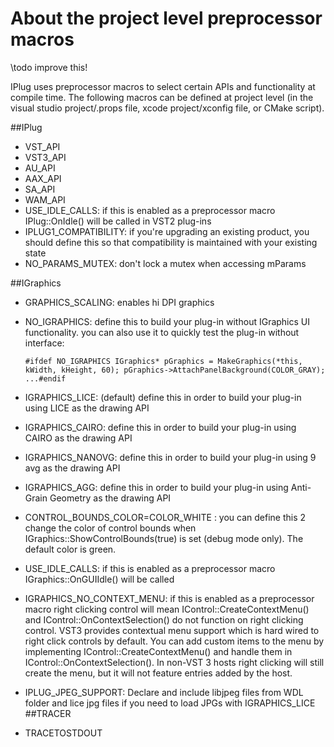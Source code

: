 # About the project level preprocessor macros
\todo improve this!

IPlug uses preprocessor macros to select certain APIs and functionality at compile time. The following macros can be defined at project level (in the visual studio project/.props file, xcode project/xconfig file, or CMake script). 

##IPlug
* VST_API 
* VST3_API
* AU_API
* AAX_API
* SA_API
* WAM_API
* USE_IDLE_CALLS: if this is enabled as a preprocessor macro IPlug::OnIdle() will be called in VST2 plug-ins
* IPLUG1_COMPATIBILITY: if you're upgrading an existing product, you should define this so that compatibility is maintained with your existing state
* NO_PARAMS_MUTEX: don't lock a mutex when accessing mParams
 
##IGraphics
* GRAPHICS_SCALING: enables hi DPI graphics
* NO_IGRAPHICS: define this to build your plug-in without IGraphics UI functionality. you can also use it to quickly test the plug-in without interface:

  `#ifdef NO_IGRAPHICS
  IGraphics* pGraphics = MakeGraphics(*this, kWidth, kHeight, 60);
  pGraphics->AttachPanelBackground(COLOR_GRAY);
  ...#endif`


* IGRAPHICS_LICE: (default) define this in order to build your plug-in using LICE as the drawing API
* IGRAPHICS_CAIRO: define this in order to build your plug-in using CAIRO as the drawing API
* IGRAPHICS_NANOVG: define this in order to build your plug-in using 9 avg as the drawing API
* IGRAPHICS_AGG: define this in order to build your plug-in using Anti-Grain Geometry as the drawing API
* CONTROL_BOUNDS_COLOR=COLOR_WHITE : you can define this 2 change the color of control bounds when IGraphics::ShowControlBounds(true) is set (debug mode only). The default color is green. 
* USE_IDLE_CALLS: if this is enabled as a preprocessor macro IGraphics::OnGUIIdle() will be called
* IGRAPHICS_NO_CONTEXT_MENU: if this is enabled as a preprocessor macro right clicking control will mean IControl::CreateContextMenu() and IControl::OnContextSelection() do not function on right clicking control. VST3 provides contextual menu support which is hard wired to right click controls by default. You can add custom items to the menu by implementing IControl::CreateContextMenu() and handle them in IControl::OnContextSelection(). In non-VST 3 hosts right clicking will still create the menu, but it will not feature entries added by the host. 
* IPLUG_JPEG_SUPPORT: Declare and include libjpeg files from WDL folder and lice jpg files if you need to load JPGs with IGRAPHICS_LICE
##TRACER
* TRACETOSTDOUT
